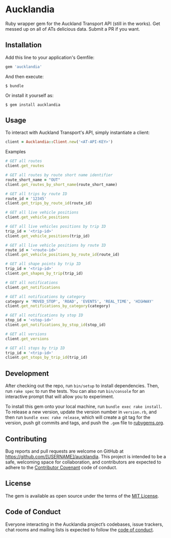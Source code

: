 # Aucklandia

Ruby wrapper gem for the Auckland Transport API (still in the works). Get messed up on all of ATs delicious data. Submit a PR if you want.

## Installation

Add this line to your application's Gemfile:

```ruby
gem 'aucklandia'
```

And then execute:

    $ bundle

Or install it yourself as:

    $ gem install aucklandia

## Usage

To interact with Auckland Transport's API, simply instantiate a client:

```ruby
client = Aucklandia::Client.new('<AT-API-KEY>')
```

Examples

```ruby
# GET all routes
client.get_routes

# GET all routes by route short name identifier
route_short_name = "OUT"
client.get_routes_by_short_name(route_short_name)

# GET all trips by route ID
route_id = '12345'
client.get_trips_by_route_id(route_id)

# GET all live vehicle positions
client.get_vehicle_positions

# GET all live vehicles positions by trip ID
trip_id = '<trip-id>'
client.get_vehicle_positions(trip_id)

# GET all live vehicle positions by route ID
route_id = '<route-id>'
client.get_vehicle_positions_by_route_id(route_id)

# GET all shape points by trip ID
trip_id = '<trip-id>'
client.get_shapes_by_trip(trip_id)

# GET all notifications
client.get_notifications

# GET all notifications by category
category = 'MOVED_STOP', 'ROAD', 'EVENTS', 'REAL_TIME', 'HIGHWAY'
client.get_notifications_by_category(category)

# GET all notifications by stop ID
stop_id = '<stop-id>'
client.get_notifications_by_stop_id(stop_id)

# GET all versions
client.get_versions

# GET all stops by trip ID
trip_id = '<trip-id>'
client.get_stops_by_trip_id(trip_id)
```

## Development

After checking out the repo, run `bin/setup` to install dependencies. Then, run `rake spec` to run the tests. You can also run `bin/console` for an interactive prompt that will allow you to experiment.

To install this gem onto your local machine, run `bundle exec rake install`. To release a new version, update the version number in `version.rb`, and then run `bundle exec rake release`, which will create a git tag for the version, push git commits and tags, and push the `.gem` file to [rubygems.org](https://rubygems.org).

## Contributing

Bug reports and pull requests are welcome on GitHub at https://github.com/[USERNAME]/aucklandia. This project is intended to be a safe, welcoming space for collaboration, and contributors are expected to adhere to the [Contributor Covenant](http://contributor-covenant.org) code of conduct.

## License

The gem is available as open source under the terms of the [MIT License](https://opensource.org/licenses/MIT).

## Code of Conduct

Everyone interacting in the Aucklandia project’s codebases, issue trackers, chat rooms and mailing lists is expected to follow the [code of conduct](https://github.com/[USERNAME]/aucklandia/blob/master/CODE_OF_CONDUCT.md).

